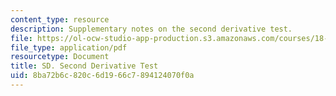```yaml
---
content_type: resource
description: Supplementary notes on the second derivative test.
file: https://ol-ocw-studio-app-production.s3.amazonaws.com/courses/18-02-multivariable-calculus-fall-2007/8ba72b6c820c6d1966c7894124070f0a_2nd_derivative.pdf
file_type: application/pdf
resourcetype: Document
title: SD. Second Derivative Test
uid: 8ba72b6c-820c-6d19-66c7-894124070f0a
---
```

